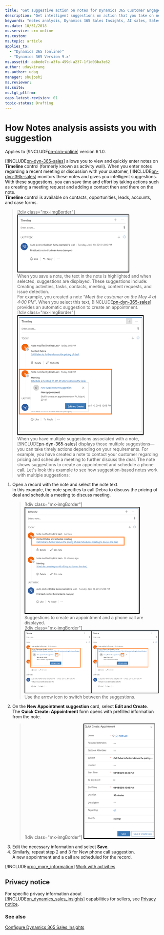 ```yaml
---
title: "Get suggestive action on notes for Dynamics 365 Customer Engagement  | MicrosoftDocs"
description: "Get intelligent suggestions on action that you take on notes you enter during a recent meeting or discussion with your customer."
keywords: "notes analysis, Dynamics 365 Sales Insights, AI sales, Sales Insights"
ms.date: 10/31/2018
ms.service: crm-online
ms.custom: 
ms.topic: article
applies_to:
  - "Dynamics 365 (online)"
  - "Dynamics 365 Version 9.x"
ms.assetid: aabede7c-a3fa-459d-a237-1f1d03ba3e62
author: udaykirang
ms.author: udag
manager: shujoshi
ms.reviewer: 
ms.suite: 
ms.tgt_pltfrm: 
caps.latest.revision: 01
topic-status: Drafting
---
```


# How Notes analysis assists you with suggestion

Applies to [!INCLUDE[pn-crm-online](../includes/pn-crm-online.md)] version 9.1.0.

[!INCLUDE[pn-dyn-365-sales](../includes/pn-dyn-365-sales.md)] allows you to view and quickly enter notes on **Timeline** control (formerly known as activity wall). When you enter notes regarding a recent meeting or discussion with your customer, [!INCLUDE[pn-dyn-365-sales](../includes/pn-dyn-365-sales.md)] monitors these notes and gives you intelligent suggestions. With these suggestions, you can save time and effort by taking actions such as creating a meeting request and adding a contact then and there on the note.<br>
**Timeline** control is available on contacts, opportunities, leads, accounts, and case forms.<br> 
 > [!div class="mx-imgBorder"]
 > ![Suggested actions on Timeline control](media/notesanalysis-timelinecontrol.png "Suggested actions on Timeline control")<br>
When you save a note, the text in the note is highlighted and when selected, suggestions are displayed. These suggestions include: Creating activities, tasks, contacts, meeting, content requests, and issue detection.<br>
For example, you created a note “*Meet the customer on the May 4 at 4:00 PM*”. When you select this text, [!INCLUDE[pn-dyn-365-sales](../includes/pn-dyn-365-sales.md)] provides an automatic suggestion to create an appointment.<br>
 > [!div class="mx-imgBorder"]
 > ![Create an appointment](media/notesanalysis_createappointment.png "Create an appointment")<br>
When you have multiple suggestions associated with a note, [!INCLUDE[pn-dyn-365-sales](../includes/pn-dyn-365-sales.md)] displays those multiple suggestions—you can take timely actions depending on your requirements. For example, you have created a note to contact your customer regarding pricing and schedule a meeting to further discuss the deal. The note shows suggestions to create an appointment and schedule a phone call. Let's look this example to see how suggestion-based notes work with multiple suggestions:<br>
1.	Open a record with the note and select the note text. <br> 
    In this example, the note specifies to call Debra to discuss the pricing of deal and schedule a meeting to discuss meeting.<br>
    > [!div class="mx-imgBorder"]
    > ![Schedule a meeting](media/notesanalysis-schedulemeeting.png "Schedule a meeting")<br>
    Suggestions to create an appointment and a phone call  are displayed.<br>
    > [!div class="mx-imgBorder"]
    > ![Multiple suggestions](media/notesanalysis-multiplesuggestions.png "Multiple suggestions")<br>
    Use the arrow icon to switch between the suggestions.
2.	On the **New Appointment suggestion** card, select **Edit and Create**.<br>
    The **Quick Create: Appointment** form opens with prefilled information from the note.<br>
    > [!div class="mx-imgBorder"]
    > ![Quick creat appointment](media/notesanalysis-quickcreateappointment.png "Quick creat appointment")<br>
3.	Edit the necessary information and select **Save**.
4.	Similarly, repeat step 2 and 3 for New phone call suggestion.<br>
    A new appointment and a call are scheduled for the record.<br>

[!INCLUDE[proc_more_information](../includes/proc-more-information.md)] [Work with activities](/dynamics365/customer-engagement/basics/work-with-activities)


## Privacy notice  

For specific privacy information about [!INCLUDE[pn_dynamics_sales_insights](../includes/pn-dynamics-sales-insights.md)] capabilities for sellers, see [Privacy notice](privacy-notice-seller.md).

### See also

[Configure Dynamics 365 Sales Insights](configure-enable-dynamics-365-ai-sales.md)